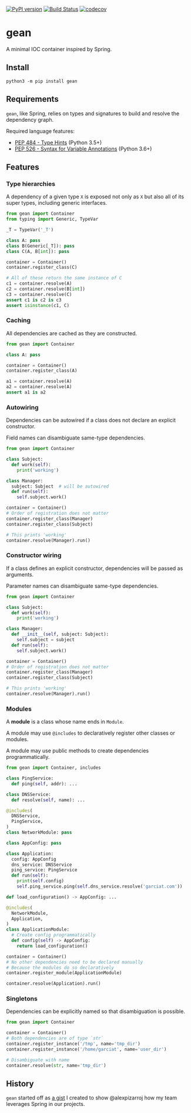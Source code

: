 [![PyPI version](https://badge.fury.io/py/gean.svg)](https://badge.fury.io/py/gean)
[![Build Status](https://travis-ci.org/Garciat/gean.svg?branch=master)](https://travis-ci.org/Garciat/gean)
[![codecov](https://codecov.io/gh/Garciat/gean/branch/master/graph/badge.svg)](https://codecov.io/gh/Garciat/gean)

# gean

A minimal IOC container inspired by Spring.

## Install

```
python3 -m pip install gean
```

## Requirements

`gean`, like Spring, relies on types and signatures to build and resolve the dependency graph.

Required language features:
  - [PEP 484 - Type Hints](https://www.python.org/dev/peps/pep-0484/) (Python 3.5+)
  - [PEP 526 - Syntax for Variable Annotations](https://www.python.org/dev/peps/pep-0526/) (Python 3.6+)

## Features

### Type hierarchies

A dependency of a given type `X` is exposed not only as `X` but also all of its super types, including generic interfaces.

```python
from gean import Container
from typing import Generic, TypeVar

_T = TypeVar('_T')

class A: pass
class B(Generic[_T]): pass
class C(A, B[int]): pass

container = Container()
container.register_class(C)

# All of these return the same instance of C
c1 = container.resolve(A)
c2 = container.resolve(B[int])
c3 = container.resolve(C)
assert c1 is c2 is c3
assert isinstance(c1, C)
```

### Caching

All dependencies are cached as they are constructed.

```python
from gean import Container

class A: pass

container = Container()
container.register_class(A)

a1 = container.resolve(A)
a2 = container.resolve(A)
assert a1 is a2
```

### Autowiring

Dependencies can be autowired if a class does not declare an explicit constructor.

Field names can disambiguate same-type dependencies.

```python
from gean import Container

class Subject:
  def work(self):
    print('working')

class Manager:
  subject: Subject  # will be autowired
  def run(self):
    self.subject.work()

container = Container()
# Order of registration does not matter
container.register_class(Manager)
container.register_class(Subject)

# This prints 'working'
container.resolve(Manager).run()
```

### Constructor wiring

If a class defines an explicit constructor, dependencies will be passed as arguments.

Parameter names can disambiguate same-type dependencies.

```python
from gean import Container

class Subject:
  def work(self):
    print('working')

class Manager:
  def __init__(self, subject: Subject):
    self.subject = subject
  def run(self):
    self.subject.work()

container = Container()
# Order of registration does not matter
container.register_class(Manager)
container.register_class(Subject)

# This prints 'working'
container.resolve(Manager).run()
```

### Modules

A **module** is a class whose name ends in `Module`.

A module may use `@includes` to declaratively register other classes or modules.

A module may use public methods to create dependencies programmatically.

```python
from gean import Container, includes

class PingService:
  def ping(self, addr): ...

class DNSService:
  def resolve(self, name): ...

@includes(
  DNSService,
  PingService,
)
class NetworkModule: pass

class AppConfig: pass

class Application:
  config: AppConfig
  dns_service: DNSService
  ping_service: PingService
  def run(self):
    print(self.config)
    self.ping_service.ping(self.dns_service.resolve('garciat.com'))

def load_configuration() -> AppConfig: ...

@includes(
  NetworkModule,
  Application,
)
class ApplicationModule:
  # Create config programmatically
  def config(self) -> AppConfig:
    return load_configuration()

container = Container()
# No other dependencies need to be declared manually
# Because the modules do so declaratively
container.register_module(ApplicationModule)

container.resolve(Application).run()
```

### Singletons

Dependencies can be explicitly named so that disambiguation is possible.

```python
from gean import Container

container = Container()
# Both dependencies are of type `str`
container.register_instance('/tmp', name='tmp_dir')
container.register_instance('/home/garciat', name='user_dir')

# Disambiguate with name
container.resolve(str, name='tmp_dir')
```

## History

`gean` started off as [a gist](https://gist.github.com/Garciat/ad8a3afbb3cef141fcc500ae6ba96bf4) I created to show @alexpizarroj how my team leverages Spring in our projects.

